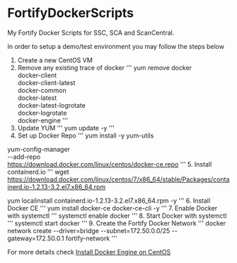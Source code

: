 # FortifyDockerScripts
My Fortify Docker Scripts for SSC, SCA and ScanCentral. 

In order to setup a demo/test environment you may follow the steps below

1. Create a new CentOS VM
2. Remove any existing trace of docker
''' yum remove docker \
                  docker-client \
                  docker-client-latest \
                  docker-common \
                  docker-latest \
                  docker-latest-logrotate \
                  docker-logrotate \
                  docker-engine
'''
3. Update YUM
''' yum update -y '''
4. Set up Docker Repo
''' yum install -y yum-utils

yum-config-manager \
    --add-repo \
    https://download.docker.com/linux/centos/docker-ce.repo
'''
5. Install containerd.io
''' wget https://download.docker.com/linux/centos/7/x86_64/stable/Packages/containerd.io-1.2.13-3.2.el7.x86_64.rpm

yum localinstall containerd.io-1.2.13-3.2.el7.x86_64.rpm -y
'''
6. Install Docker CE
''' yum install docker-ce docker-ce-cli -y '''
7. Enable Docker with systemctl
''' systemctl enable docker '''
8. Start Docker with systemctl
''' systemctl start docker '''
9. Create the Fortify Docker Network
''' docker network create --driver=bridge --subnet=172.50.0.0/25 --gateway=172.50.0.1 fortify-network '''

For more details check [Install Docker Engine on CentOS](https://docs.docker.com/engine/install/centos/)

